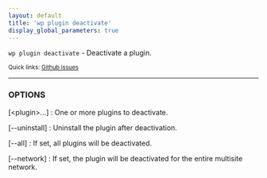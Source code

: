 ```yaml
---
layout: default
title: 'wp plugin deactivate'
display_global_parameters: true
---
```


`wp plugin deactivate` - Deactivate a plugin.

<small>Quick links: <a href="https://github.com/wp-cli/wp-cli/issues?q=is%3Aopen+label%3Acommand%3Adeactivate+sort%3Aupdated-desc">Github issues</a></small>

<hr />

### OPTIONS

[&lt;plugin&gt;...]
: One or more plugins to deactivate.

[\--uninstall]
: Uninstall the plugin after deactivation.

[\--all]
: If set, all plugins will be deactivated.

[\--network]
: If set, the plugin will be deactivated for the entire multisite network.



